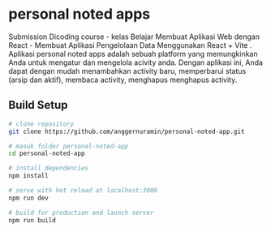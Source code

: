 # personal noted apps
Submission Dicoding course - kelas Belajar Membuat Aplikasi Web dengan React - Membuat Aplikasi Pengelolaan Data Menggunakan React + Vite . Aplikasi personal noted apps adalah sebuah platform yang memungkinkan Anda untuk mengatur dan mengelola acivity anda. Dengan aplikasi ini, Anda dapat dengan mudah menambahkan activity baru, memperbarui status (arsip dan aktif), membaca activity, menghapus menghapus activity.

## Build Setup

```bash
# clone repository 
git clone https://github.com/anggernuramin/personal-noted-app.git

# masuk folder personal-noted-app
cd personal-noted-app

# install dependencies
npm install

# serve with hot reload at localhost:3000
npm run dev

# build for production and launch server
npm run build
```


